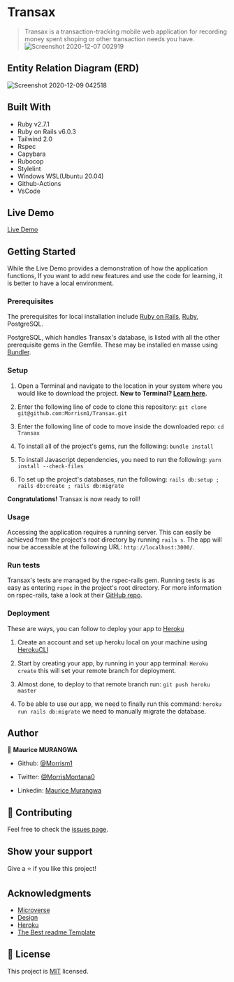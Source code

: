 # Transax

> Transax is a transaction-tracking mobile web application for recording money spent shoping or other transaction needs you have.
![Screenshot 2020-12-07 002919](https://user-images.githubusercontent.com/46853433/101294994-7bfb2700-3823-11eb-8f45-af6d78c0752c.png)

## Entity Relation Diagram (ERD)

![Screenshot 2020-12-09 042518](https://user-images.githubusercontent.com/46853433/101566121-20719a80-39d7-11eb-8206-73ebff78c663.png)

## Built With

* Ruby v2.7.1
* Ruby on Rails v6.0.3
* Tailwind 2.0
* Rspec
* Capybara
* Rubocop
* Stylelint
* Windows WSL(Ubuntu 20.04)
* Github-Actions
* VsCode

## Live Demo

[Live Demo](https://calm-atoll-97228.herokuapp.com/)

## Getting Started

While the Live Demo provides a demonstration of how the application functions, If you want to add new features and use the code for learning, it is better to have a local environment.

### Prerequisites

The prerequisites for local installation include [Ruby on Rails](http://railsinstaller.org/en), [Ruby](https://www.ruby-lang.org/en/downloads/), PostgreSQL.

PostgreSQL, which handles Transax's database, is listed with all the other prerequisite gems in the Gemfile. These may be installed en masse using [Bundler](https://bundler.io/).

### Setup

1. Open a Terminal and navigate to the location in your system where you would like to download the project. **New to Terminal? [Learn here](https://www.freecodecamp.org/news/conquering-the-command-line-f85f5e46c07c/).**

2. Enter the following line of code to clone this repository:
`git clone git@github.com:Morrism1/Transax.git`

3. Enter the following line of code to move inside the downloaded repo:
`cd Transax`

4. To install all of the project's gems, run the following:
`bundle install`

5. To install Javascript dependencies, you need to run the following:
`yarn install --check-files`

6. To set up the project's databases, run the following:
`rails db:setup ; rails db:create ; rails db:migrate`

**Congratulations!** Transax is now ready to roll!

### Usage

Accessing the application requires a running server. This can easily be achieved from the project's root directory by running `rails s`. The app will now be accessible at the following URL: `http://localhost:3000/`.

### Run tests

Transax's tests are managed by the rspec-rails gem. Running tests is as easy as entering `rspec` in the project's root directory. For more information on rspec-rails, take a look at their [GitHub repo](https://github.com/rspec/rspec-rails).

### Deployment

These are ways, you can follow to deploy your app to [Heroku](https://www.heroku.com/)

1. Create an account and set up heroku local on your machine using [HerokuCLI](https://devcenter.heroku.com/articles/heroku-cli)

2. Start by creating your app, by running in your app terminal:
`Heroku create`
this will set your remote branch for deployment.

3. Almost done, to deploy to that remote branch run:
`git push heroku master`

4. To be able to use our app, we need to finally run this command:
`heroku run rails db:migrate`
we need to manually migrate the database.

## Author

👤 **Maurice MURANGWA**

* Github: [@Morrism1](https://github.com/Morrism1)

* Twitter: [@MorrisMontana0](https://twitter.com/MurangwaMorris)

* Linkedin: [Maurice Murangwa](https://www.linkedin.com/in/mauricemurangwa/)  

## 🤝 Contributing

Feel free to check the [issues page](issues/).

## Show your support

Give a ⭐️ if you like this project!

## Acknowledgments

* [Microverse](https://www.microverse.org/)
* [Design](https://www.behance.net/gallery/19759151/Snapscan-iOs-design-and-branding?tracking_source=)
* [Heroku](https://www.heroku.com/)
* [The Best readme Template](https://github.com/othneildrew/Best-README-Template)

## 📝 License

This project is [MIT](https://opensource.org/licenses/MIT) licensed.
